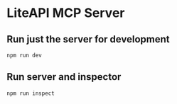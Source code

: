 # LiteAPI MCP Server

## Run just the server for development

```
npm run dev
```

## Run server and inspector

```
npm run inspect
```